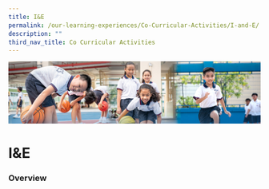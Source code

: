 ```yaml
---
title: I&E
permalink: /our-learning-experiences/Co-Curricular-Activities/I-and-E/
description: ""
third_nav_title: Co Curricular Activities
---
```

![](/images/Our%20Learning%20Experiences.jpg)

I&E
===

  

### **Overview**